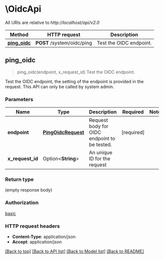 # \OidcApi

All URIs are relative to *http://localhost/api/v2.0*

Method | HTTP request | Description
------------- | ------------- | -------------
[**ping_oidc**](OidcApi.md#ping_oidc) | **POST** /system/oidc/ping | Test the OIDC endpoint.



## ping_oidc

> ping_oidc(endpoint, x_request_id)
Test the OIDC endpoint.

Test the OIDC endpoint, the setting of the endpoint is provided in the request.  This API can only be called by system admin. 

### Parameters


Name | Type | Description  | Required | Notes
------------- | ------------- | ------------- | ------------- | -------------
**endpoint** | [**PingOidcRequest**](PingOidcRequest.md) | Request body for OIDC endpoint to be tested. | [required] |
**x_request_id** | Option<**String**> | An unique ID for the request |  |

### Return type

 (empty response body)

### Authorization

[basic](../README.md#basic)

### HTTP request headers

- **Content-Type**: application/json
- **Accept**: application/json

[[Back to top]](#) [[Back to API list]](../README.md#documentation-for-api-endpoints) [[Back to Model list]](../README.md#documentation-for-models) [[Back to README]](../README.md)

